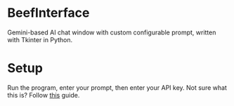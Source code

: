 # BeefInterface
Gemini-based AI chat window with custom configurable prompt, written with Tkinter in Python. 

# Setup
Run the program, enter your prompt, then enter your API key. Not sure what this is? Follow [this](https://ai.google.dev/gemini-api/docs/api-key) guide. 
